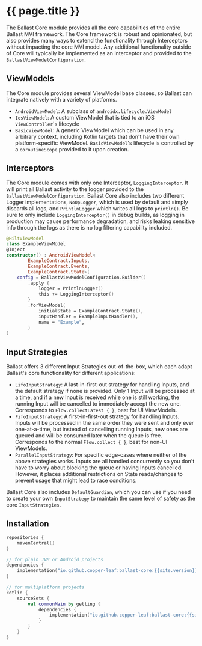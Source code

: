 ---
---

# {{ page.title }}

The Ballast Core module provides all the core capabilities of the entire Ballast MVI framework. The Core framework is 
robust and opinionated, but also provides many ways to extend the functionality through Interceptors without impacting
the core MVI model. Any additional functionality outside of Core will typically be implemented as an Interceptor and 
provided to the `BallastViewModelConfiguration`.

## ViewModels

The Core module provides several ViewModel base classes, so Ballast can integrate natively with a variety of platforms.

- `AndroidViewModel`: A subclass of `androidx.lifecycle.ViewModel`
- `IosViewModel`: A custom ViewModel that is tied to an iOS `ViewController`'s lifecycle
- `BasicViewModel`: A generic ViewModel which can be used in any arbitrary context, including Kotlin targets that don't
  have their own platform-specific ViewModel. `BasicViewModel`'s lifecycle is controlled by a `coroutineScope` provided
  to it upon creation.

## Interceptors

The Core module comes with only one Interceptor, `LoggingInterceptor`. It will print all Ballast activity to the logger
provided to the `BallastViewModelConfiguration`. Ballast Core also includes two different Logger implementations, 
`NoOpLogger`, which is used by default and simply discards all logs, and `PrintlnLogger` which writes all logs to 
`println()`. Be sure to only include `LoggingInterceptor()` in debug builds, as logging in production may cause 
performance degradation, and risks leaking sensitive info through the logs as there is no log filtering capability 
included.

```kotlin
@HiltViewModel
class ExampleViewModel
@Inject
constructor() : AndroidViewModel<
        ExampleContract.Inputs,
        ExampleContract.Events,
        ExampleContract.State>(
    config = BallastViewModelConfiguration.Builder()
        .apply {
            logger = PrintlnLogger()
            this += LoggingInterceptor()
        }
        .forViewModel(
            initialState = ExampleContract.State(),
            inputHandler = ExampleInputHandler(),
            name = "Example",
        )
)
```

## Input Strategies

Ballast offers 3 different Input Strategies out-of-the-box, which each adapt Ballast's core functionality for different
applications:

- `LifoInputStrategy`: A last-in-first-out strategy for handling Inputs, and the default strategy if none is provided.
  Only 1 Input will be processed at a time, and if a new Input is received while one is still working, the running Input
  will be cancelled to immediately accept the new one. Corresponds to `Flow.collectLatest { }`, best for UI ViewModels.
- `FifoInputStrategy`: A first-in-first-out strategy for handling Inputs. Inputs will be processed in the same order
  they were sent and only ever one-at-a-time, but instead of cancelling running Inputs, new ones are queued and will be
  consumed later when the queue is free. Corresponds to the normal `Flow.collect { }`, best for non-UI ViewModels.
- `ParallelInputStrategy`: For specific edge-cases where neither of the above strategies works. Inputs are all handled
  concurrently so you don't have to worry about blocking the queue or having Inputs cancelled. However, it places
  additional restrictions on State reads/changes to prevent usage that might lead to race conditions.

Ballast Core also includes `DefaultGuardian`, which you can use if you need to create your own `InputStrategy` to 
maintain the same level of safety as the core `InputStrategies`.

## Installation

```kotlin
repositories {
    mavenCentral()
}

// for plain JVM or Android projects
dependencies {
    implementation("io.github.copper-leaf:ballast-core:{{site.version}}")
}

// for multiplatform projects
kotlin {
    sourceSets {
        val commonMain by getting {
            dependencies {
                implementation("io.github.copper-leaf:ballast-core:{{site.version}}")
            }
        }
    }
}
```
